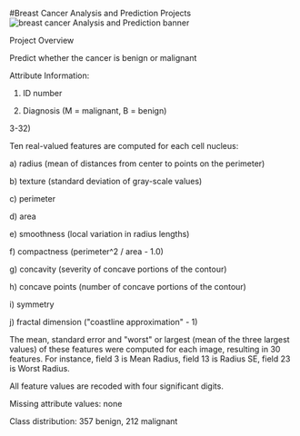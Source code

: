 #Breast Cancer Analysis and Prediction Projects
![breast cancer Analysis and Prediction banner](https://user-images.githubusercontent.com/58104706/93016704-d304ad80-f5e0-11ea-95c0-032c2bee15c3.png)


Project Overview

Predict whether the cancer is benign or malignant

Attribute Information:

1) ID number

2) Diagnosis (M = malignant, B = benign)

3-32)

Ten real-valued features are computed for each cell nucleus:

a) radius (mean of distances from center to points on the perimeter)

b) texture (standard deviation of gray-scale values)

c) perimeter

d) area

e) smoothness (local variation in radius lengths)

f) compactness (perimeter^2 / area - 1.0)

g) concavity (severity of concave portions of the contour)

h) concave points (number of concave portions of the contour)

i) symmetry

j) fractal dimension ("coastline approximation" - 1)

The mean, standard error and "worst" or largest (mean of the three largest values) of these features were computed for each image, resulting in 30 features. For instance, field 3 is Mean Radius, field 13 is Radius SE, field 23 is Worst Radius.

All feature values are recoded with four significant digits.

Missing attribute values: none

Class distribution: 357 benign, 212 malignant


